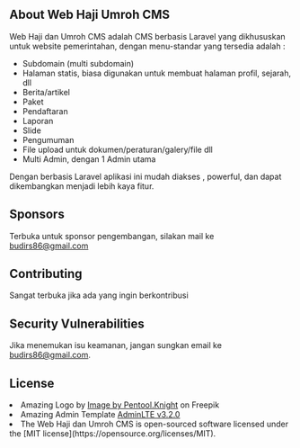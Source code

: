 
## About Web Haji Umroh CMS

Web Haji dan Umroh CMS adalah CMS berbasis Laravel yang dikhususkan untuk website pemerintahan, dengan menu-standar yang tersedia adalah :

- Subdomain (multi subdomain)
- Halaman statis, biasa digunakan untuk membuat halaman profil, sejarah, dll
- Berita/artikel
- Paket
- Pendaftaran
- Laporan
- Slide
- Pengumuman
- File upload untuk dokumen/peraturan/galery/file dll
- Multi Admin, dengan 1 Admin utama


Dengan berbasis Laravel aplikasi ini  mudah diakses , powerful, dan dapat dikembangkan menjadi lebih kaya fitur.

## Sponsors

Terbuka untuk sponsor pengembangan, silakan mail ke budirs86@gmail.com


## Contributing

Sangat terbuka jika ada yang ingin berkontribusi


## Security Vulnerabilities

Jika menemukan isu keamanan, jangan sungkan email ke budirs86@gmail.com.

## License
<li>Amazing Logo by <a href="https://www.freepik.com/free-vector/letter-g-geometric-log-design_1117625.htm#query=g%20logo%20design&position=9&from_view=keyword">Image by Pentool.Knight</a> on Freepik</li>
<li>Amazing Admin Template <a href="https://github.com/ColorlibHQ/AdminLTE/releases">AdminLTE v3.2.0</a></li>
<li>The Web Haji dan Umroh CMS is open-sourced software licensed under the [MIT license](https://opensource.org/licenses/MIT).</li>

